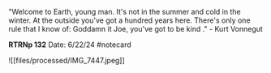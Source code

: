 "Welcome to Earth, young man. It's not in the summer and cold in the winter. At the outside you've got a hundred years
here. There's only one rule that I know of: Goddamn it Joe, you've got to be kind ." - Kurt Vonnegut


**RTRNp 132** 
Date: 6/22/24
 #notecard

![[files/processed/IMG_7447.jpeg]]
